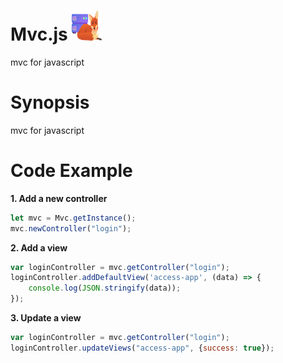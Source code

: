 # Mvc.js <img src="https://github.com/youngmonkeys/ezyfox-server/blob/master/logo.png" width="48" height="48" />
mvc for javascript

# Synopsis

mvc for javascript

# Code Example

**1. Add a new controller**
```javascript
let mvc = Mvc.getInstance();
mvc.newController("login");
```

**2. Add a view**
```javascript
var loginController = mvc.getController("login");
loginController.addDefaultView('access-app', (data) => {
    console.log(JSON.stringify(data));
});
```

**3. Update a view**
```javascript
var loginController = mvc.getController("login");
loginController.updateViews("access-app", {success: true});
```